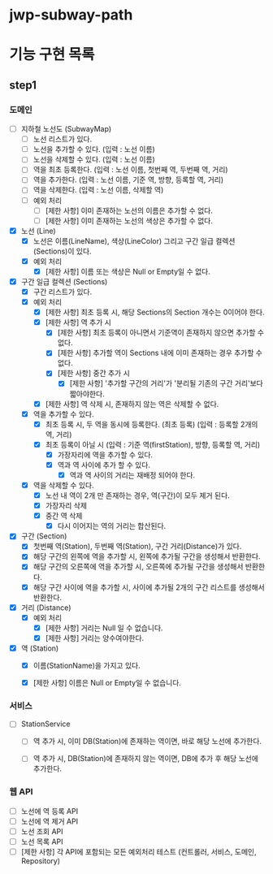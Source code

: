 # jwp-subway-path

# 기능 구현 목록

## step1

### 도메인
- [ ] 지하철 노선도 (SubwayMap)
  - [ ] 노선 리스트가 있다.
  - [ ] 노선을 추가할 수 있다. (입력 : 노선 이름)
  - [ ] 노선을 삭제할 수 있다. (입력 : 노선 이름)
  - [ ] 역을 최초 등록한다. (입력 : 노선 이름, 첫번째 역, 두번째 역, 거리)
  - [ ] 역을 추가한다. (입력 : 노선 이름, 기준 역, 방향, 등록할 역, 거리)
  - [ ] 역을 삭제한다. (입력 : 노선 이름, 삭제할 역)
  - [ ] 예외 처리
    - [ ] [제한 사항] 이미 존재하는 노선의 이름은 추가할 수 없다.
    - [ ] [제한 사항] 이미 존재하는 노선의 색상은 추가할 수 없다.

- [x] 노선 (Line)
    - [x] 노선은 이름(LineName), 색상(LineColor) 그리고 구간 일급 컬렉션(Sections)이 있다.
    - [x] 예외 처리
      - [x] [제한 사항] 이름 또는 색상은 Null or Empty일 수 없다.

- [x] 구간 일급 컬렉션 (Sections)
  - [x] 구간 리스트가 있다.
  - [x] 예외 처리
    - [x] [제한 사항] 최초 등록 시, 해당 Sections의 Section 개수는 0이어야 한다.
    - [x] [제한 사항] 역 추가 시
      - [x] [제한 사항] 최초 등록이 아니면서 기준역이 존재하지 않으면 추가할 수 없다. 
      - [x] [제한 사항] 추가할 역이 Sections 내에 이미 존재하는 경우 추가할 수 없다.
      - [x] [제한 사항] 중간 추가 시
        - [x] [제한 사항] '추가할 구간의 거리'가 '분리될 기존의 구간 거리'보다 짧아야한다.
    - [x] [제한 사항] 역 삭제 시, 존재하지 않는 역은 삭제할 수 없다.
  - [x] 역을 추가할 수 있다.
    - [x] 최초 등록 시, 두 역을 동시에 등록한다. (최초 등록) (입력 : 등록할 2개의 역, 거리)
    - [x] 최초 등록이 아닐 시 (입력 : 기준 역(firstStation), 방향, 등록할 역, 거리)
      - [x] 가장자리에 역을 추가할 수 있다.
      - [x] 역과 역 사이에 추가 할 수 있다.
        - [x] 역과 역 사이의 거리는 재배정 되어야 한다.
  - [x] 역을 삭제할 수 있다.
    - [x] 노선 내 역이 2개 만 존재하는 경우, 역(구간)이 모두 제거 된다.
    - [x] 가장자리 삭제
    - [x] 중간 역 삭제
      - [x] 다시 이어지는 역의 거리는 합산된다.

- [x] 구간 (Section)
  - [x] 첫번째 역(Station), 두번째 역(Station), 구간 거리(Distance)가 있다.
  - [x] 해당 구간의 왼쪽에 역을 추가할 시, 왼쪽에 추가될 구간을 생성해서 반환한다.
  - [x] 해당 구간의 오른쪽에 역을 추가할 시, 오른쪽에 추가될 구간을 생성해서 반환한다.
  - [x] 해당 구간 사이에 역을 추가할 시, 사이에 추가될 2개의 구간 리스트를 생성해서 반환한다.

- [x] 거리 (Distance)
  - [x] 예외 처리
    - [x] [제한 사항] 거리는 Null 일 수 없습니다.
    - [x] [제한 사항] 거리는 양수여야한다.

- [x] 역 (Station)
  - [x] 이름(StationName)을 가지고 있다.
  - [x] [제한 사항] 이름은 Null or Empty일 수 없습니다.



### 서비스
- [ ] StationService
  - [ ] 역 추가 시, 이미 DB(Station)에 존재하는 역이면, 바로 해당 노선에 추가한다.
  - [ ] 역 추가 시, DB(Station)에 존재하지 않는 역이면, DB에 추가 후 해당 노선에 추가한다.


### 웹 API

- [ ] 노선에 역 등록 API
- [ ] 노선에 역 제거 API
- [ ] 노선 조회 API
- [ ] 노선 목록 API
- [ ] [제한 사항] 각 API에 포함되는 모든 예외처리 테스트 (컨트롤러, 서비스, 도메인, Repository)

